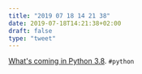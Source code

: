 ```yaml
---
title: "2019 07 18 14 21 38"
date: 2019-07-18T14:21:38+02:00
draft: false
type: "tweet"
---
```

[What's coming in Python 3.8](https://lwn.net/SubscriberLink/793818/0c6f9dd271021cd4/). `#python`
